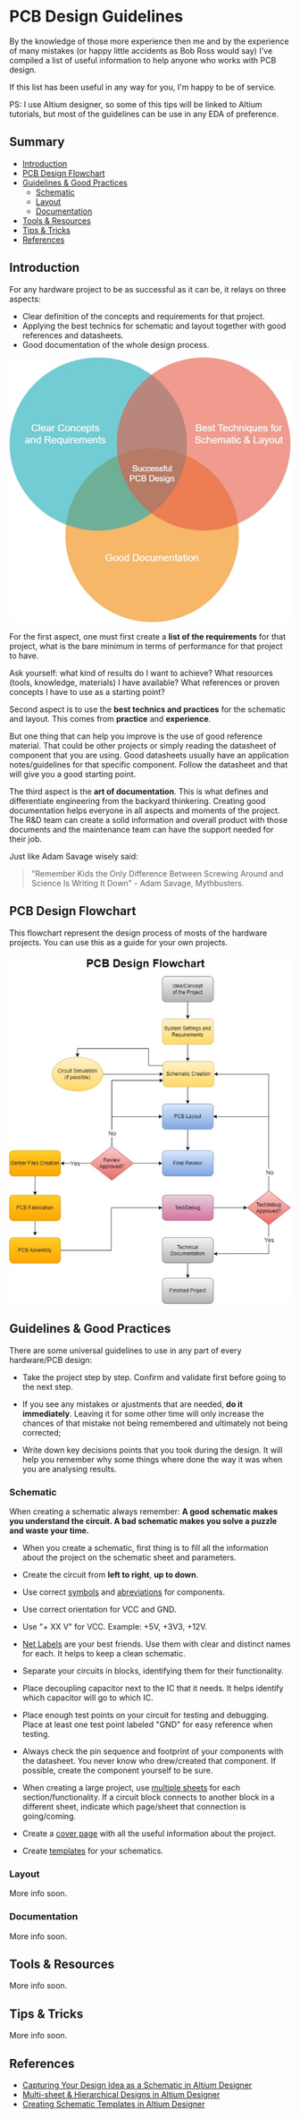 # PCB Design Guidelines

By the knowledge of those more experience then me and by the experience of many mistakes (or happy little accidents as Bob Ross would say) I've compiled a list of useful information to help anyone who works with PCB design.

 If this list has been useful in any way for you, I'm happy to be of service.
 
 PS: I use Altium designer, so some of this tips will be linked to Altium tutorials, but most of the guidelines can be use in any EDA of preference.
 
 ## Summary
 - [Introduction](https://github.com/GabrielVega-Eng/PCB-Design-Guidelines#introduction)
 - [PCB Design Flowchart](https://github.com/GabrielVega-Eng/PCB-Design-Guidelines#pcb-design-flowchart)
 - [Guidelines & Good Practices](https://github.com/GabrielVega-Eng/PCB-Design-Guidelines#guidelines--good-practices)
   - [Schematic](https://github.com/GabrielVega-Eng/PCB-Design-Guidelines#schematic)
   - [Layout](https://github.com/GabrielVega-Eng/PCB-Design-Guidelines#layout)
   - [Documentation](https://github.com/GabrielVega-Eng/PCB-Design-Guidelines#documentation)
 - [Tools & Resources](https://github.com/GabrielVega-Eng/PCB-Design-Guidelines#guidelines--good-practices)
 - [Tips & Tricks](https://github.com/GabrielVega-Eng/PCB-Design-Guidelines#tips--tricks)
 - [References](https://github.com/GabrielVega-Eng/PCB-Design-Guidelines#references)
 
 ## Introduction

For any hardware project to be as successful as it can be, it relays on three aspects:

- Clear definition of the concepts and requirements for that project.
- Applying the best technics for schematic and layout together with good references and datasheets.
- Good documentation of the whole design process.

![PCB Design Venn Diagram](Images/PCB_Design_Venn_Diagram.jpg)

For the first aspect, one must first create a **list of the requirements** for that project, what is the bare minimum in terms of performance for that project to have.

Ask yourself: what kind of results do I want to achieve? What resources (tools, knowledge, materials) I have available? What references or proven concepts I have to use as a starting point?

Second aspect is to use the **best technics and practices** for the schematic and layout. This comes from **practice** and **experience**. 

But one thing that can help you improve is the use of good reference material. That could be other projects or simply reading the datasheet of component that you are using. Good datasheets usually have an application notes/guidelines for that specific component. Follow the datasheet and that will give you a good starting point.

The third aspect is the **art of documentation**. This is what defines and differentiate engineering from the backyard thinkering. Creating good documentation helps everyone in all aspects and moments of the project. The R&D team can create a solid information and overall product with those documents and the maintenance team can have the support needed for their job.

Just like Adam Savage wisely said: 
> "Remember Kids the Only Difference Between Screwing Around and Science Is Writing It Down" - Adam Savage, Mythbusters.

## PCB Design Flowchart
 
This flowchart represent the design process of mosts of the hardware projects. You can use this as a guide for your own projects.
 
![PCB Design Flowchart](Images/PCB_Design_Flowchart.jpg)
 
## Guidelines & Good Practices
 
There are some universal guidelines to use in any part of every hardware/PCB design:

 - Take the project step by step. Confirm and validate first before going to the next step.
 
 - If you see any mistakes or ajustments that are needed, **do it immediately**. Leaving it for some other time will only increase the chances of that mistake not being remembered and ultimately not being corrected;
 
 - Write down key decisions points that you took during the design. It will help you remember why some things where done the way it was when you are analysing results.
 
 
### Schematic
 
When creating a schematic always remember: **A good schematic makes you understand the circuit. A bad schematic makes you solve a puzzle and waste your time.**

 - When you create a schematic, first thing is to fill all the information about the project on the schematic sheet and parameters.
 
 - Create the circuit from **left to right**, **up to down**.
 
 - Use correct [symbols](https://www.electronics-tutorials.ws/resources/basic-schematic-symbols.html) and [abreviations](https://madpcb.com/terminology-of-electronic-components-in-pcb-assembly/) for components.
 
 - Use correct orientation for VCC and GND.
 
 - Use "+ XX V" for VCC. Example: +5V, +3V3, +12V.
 
 - [Net Labels](https://my.altium.com/altium-designer/getting-started/using-net-labels) are your best friends. Use them with clear and distinct names for each. It helps to keep a clean schematic.
 
 - Separate your circuits in blocks, identifying them for their functionality.
 
 - Place decoupling capacitor next to the IC that it needs. It helps identify which capacitor will go to which IC.
 
 - Place enough test points on your circuit for testing and debugging. Place at least one test point labeled "GND" for easy reference when testing.
 
 - Always check the pin sequence and footprint of your components with the datasheet. You never know who drew/created that component. If possible, create the component yourself to be sure. 
 
  - When creating a large project, use [multiple sheets](https://www.altium.com/documentation/altium-designer/multi-sheet-multi-channel-design) for each section/functionality. If a circuit block connects to another block in a different sheet, indicate which page/sheet that connection is going/coming.
  
  - Create a [cover page](https://www.youtube.com/watch?v=UStRZxAzZ2s) with all the useful information about the project.
  
  - Create [templates](https://www.altium.com/documentation/altium-designer/creating-schematic-templates) for your schematics.
 
 
### Layout

More info soon.
 
### Documentation

More info soon.
 
<!-- Remember: **The main purpose of writing is to be read and understood by the reader, not to convince that you know more than the reader.** -->
 
## Tools & Resources

More info soon.
 
## Tips & Tricks

More info soon.
<!-- If you are not sure of the functionality of a component, try to by a comercial module with that component and test the circuit. It will give you some basis for comparison. -->
 
## References

 - [Capturing Your Design Idea as a Schematic in Altium Designer](https://www.altium.com/documentation/altium-designer/capturing-your-design-idea-as-a-schematic-overview)
 - [Multi-sheet & Hierarchical Designs in Altium Designer](https://www.altium.com/documentation/altium-designer/multi-sheet-multi-channel-design)
 - [Creating Schematic Templates in Altium Designer](https://www.altium.com/documentation/altium-designer/creating-schematic-templates)
